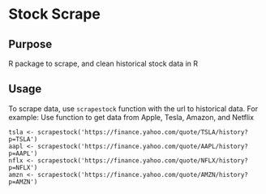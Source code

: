 # Stock Scrape

## Purpose
R package to scrape, and clean historical stock data in R

## Usage
To scrape data, use `scrapestock` function with the url to historical data. 
For example:
Use function to get data from Apple, Tesla, Amazon, and Netflix
```{r}
tsla <- scrapestock('https://finance.yahoo.com/quote/TSLA/history?p=TSLA')
aapl <- scrapestock('https://finance.yahoo.com/quote/AAPL/history?p=AAPL')
nflx <- scrapestock('https://finance.yahoo.com/quote/NFLX/history?p=NFLX')
amzn <- scrapestock('https://finance.yahoo.com/quote/AMZN/history?p=AMZN')
```
